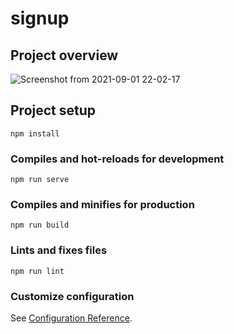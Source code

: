 # signup

## Project overview
![Screenshot from 2021-09-01 22-02-17](https://user-images.githubusercontent.com/37219226/131744810-0806bde5-b0ab-4db4-b683-1619629277cf.png)

## Project setup
```
npm install
```

### Compiles and hot-reloads for development
```
npm run serve
```

### Compiles and minifies for production
```
npm run build
```

### Lints and fixes files
```
npm run lint
```

### Customize configuration
See [Configuration Reference](https://cli.vuejs.org/config/).

